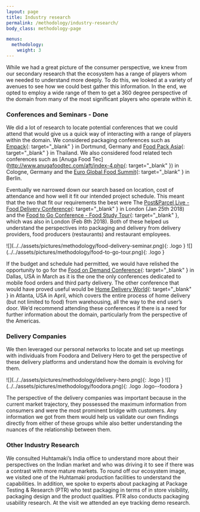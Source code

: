 ```yaml
---
layout: page
title: Industry research
permalink: /methodology/industry-research/
body_class: methodology-page

menus:
  methodology:
    weight: 3
---
```


<section class="container-fluid" markdown="1">
  <div class="container" markdown="1">

While we had a great picture of the consumer perspective, we knew from our secondary research that the ecosystem has a range of players whom we needed to understand more deeply. To do this, we looked at a variety of avenues to see how we could best gather this information. In the end, we opted to employ a wide range of them to get a 360 degree perspective of the domain from many of the most significant players who operate within it.

### Conferences and Seminars - Done

We did a lot of research to locate potential conferences that we could attend that would give us a quick way of interacting with a range of players within the domain. We considered packaging conferences such as [Empack](http://www.easyfairs.com/empack-nordrhein-westfalen-2018/empack-nordrhein-westfalen-2018/){: target="_blank" } in Dortmund, Germany and [Food Pack Asia](http://www.foodpackthailand.com/en/){: target="_blank" } in Thailand. We also considered food related tech conferences such as [Anuga Food Tec](http://www.anugafoodtec.com/aft/index-4.php{: target="_blank" }) in Cologne, Germany and the [Euro Global Food Summit](https://food.global-summit.com/europe/){: target="_blank" } in Berlin.

Eventually we narrowed down our search based on location, cost of attendance and how well it fit our intended project schedule. This meant that the two that fit our requirements the best were The [Post&Parcel Live - Food Delivery Conference](http://www.postandparcel.live/events/post-parcel-live-2018-the-food-delivery-seminar/event-summary-c6c4c18eb04f4ae79827b074e5491772.aspx){: target="_blank" } in London (Jan 25th 2018) and the [Food to Go Conference - Food Study Tour](https://www.foodtogoconference.co.uk/){: target="_blank" }, which was also in London (Feb 8th 2018). Both of these helped us understand the perspectives into packaging and delivery from delivery providers, food producers (restaurants) and restaurant employees. 

<div class="text-center" markdown="1">
![](../../assets/pictures/methodology/food-delivery-seminar.png){: .logo }
![](../../assets/pictures/methodology/food-to-go-tour.png){: .logo }
</div>

If the budget and schedule had permitted, we would have relished the opportunity to go for the [Food on Demand Conference](http://foodondemandnews.com/conference/){: target="_blank" } in Dallas, USA in March as it is the one the only conferences dedicated to mobile food orders and third party delivery. The other conference that would have proved useful would be [Home Delivery World](https://www.terrapinn.com/conference/home-delivery-world/index.stm){: target="_blank" } in Atlanta, USA in April, which covers the entire process of home delivery (but not limited to food) from warehousing, all the way to the end user’s door. We’d recommend attending these conferences if there is a need for further information about the domain, particularly from the perspective of the Americas. 

### Delivery Companies

We then leveraged our personal networks to locate and set up meetings with individuals from Foodora and Delivery Hero to get the perspective of these delivery platforms and understand how the domain is evolving for them.

<div class="text-center" markdown="1">
![](../../assets/pictures/methodology/delivery-hero.png){: .logo }
![](../../assets/pictures/methodology/foodora.png){: .logo .logo--foodora }
</div>

The perspective of the delivery companies was important because in the current market trajectory, they possessed the maximum information from consumers and were the most prominent bridge with customers. Any information we got from them would help us validate our own findings directly from either of these groups while also better understanding the nuances of the relationship between them. 

### Other Industry Research

We consulted Huhtamaki’s India office to understand more about their perspectives on the Indian market and who was driving it to see if there was a contrast with more mature markets. To round off our ecosystem image, we visited one of the Huhtamaki production facilities to understand the capabilities. In addition, we spoke to experts about packaging at Package Testing & Research (PTR) who test packaging in terms of in store visibility, packaging design and the product qualities. PTR also conducts packaging usability research. At the visit we attended an eye tracking demo research.

</div>
</section>
